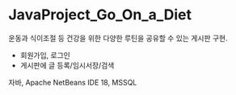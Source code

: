 # JavaProject_Go_On_a_Diet

운동과 식이조절 등 건강을 위한 다양한 루틴을 공유할 수 있는 게시판 구현.
 - 회원가입, 로그인
 - 게시판에 글 등록/임시서장/검색

자바, Apache NetBeans IDE 18, MSSQL
